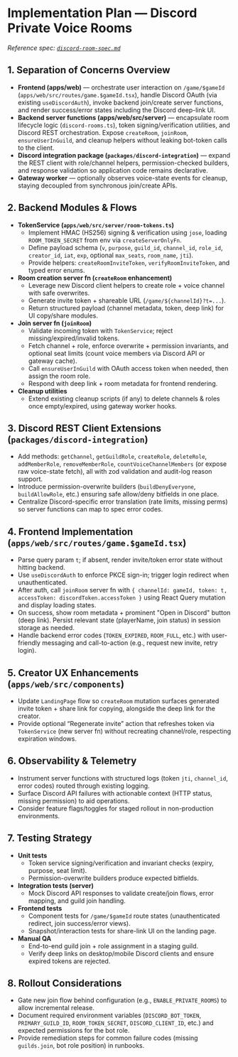 # Implementation Plan — Discord Private Voice Rooms

_Reference spec: [`discord-room-spec.md`](../../discord-room-spec.md)_

## 1. Separation of Concerns Overview
- **Frontend (apps/web)** — orchestrate user interaction on `/game/$gameId` (`apps/web/src/routes/game.$gameId.tsx`), handle Discord OAuth (via existing `useDiscordAuth`), invoke backend join/create server functions, and render success/error states including the Discord deep-link UI.
- **Backend server functions (apps/web/src/server)** — encapsulate room lifecycle logic (`discord-rooms.ts`), token signing/verification utilities, and Discord REST orchestration. Expose `createRoom`, `joinRoom`, `ensureUserInGuild`, and cleanup helpers without leaking bot-token calls to the client.
- **Discord integration package (`packages/discord-integration`)** — expand the REST client with role/channel helpers, permission-checked builders, and response validation so application code remains declarative.
- **Gateway worker** — optionally observes voice-state events for cleanup, staying decoupled from synchronous join/create APIs.

## 2. Backend Modules & Flows
- **TokenService (`apps/web/src/server/room-tokens.ts`)**
  - Implement HMAC (HS256) signing & verification using `jose`, loading `ROOM_TOKEN_SECRET` from env via `createServerOnlyFn`.
  - Define payload schema (`v`, `purpose`, `guild_id`, `channel_id`, `role_id`, `creator_id`, `iat`, `exp`, optional `max_seats`, `room_name`, `jti`).
  - Provide helpers: `createRoomInviteToken`, `verifyRoomInviteToken`, and typed error enums.
- **Room creation server fn (`createRoom` enhancement)**
  - Leverage new Discord client helpers to create role + voice channel with safe overwrites.
  - Generate invite token + shareable URL (`/game/${channelId}?t=...`).
  - Return structured payload (channel metadata, token, deep link) for UI copy/share modules.
- **Join server fn (`joinRoom`)**
  - Validate incoming token with `TokenService`; reject missing/expired/invalid tokens.
  - Fetch channel + role, enforce overwrite + permission invariants, and optional seat limits (count voice members via Discord API or gateway cache).
  - Call `ensureUserInGuild` with OAuth access token when needed, then assign the room role.
  - Respond with deep link + room metadata for frontend rendering.
- **Cleanup utilities**
  - Extend existing cleanup scripts (if any) to delete channels & roles once empty/expired, using gateway worker hooks.

## 3. Discord REST Client Extensions (`packages/discord-integration`)
- Add methods: `getChannel`, `getGuildRole`, `createRole`, `deleteRole`, `addMemberRole`, `removeMemberRole`, `countVoiceChannelMembers` (or expose raw voice-state fetch), all with zod validation and audit-log reason support.
- Introduce permission-overwrite builders (`buildDenyEveryone`, `buildAllowRole`, etc.) ensuring safe allow/deny bitfields in one place.
- Centralize Discord-specific error translation (rate limits, missing perms) so server functions can map to spec error codes.

## 4. Frontend Implementation (`apps/web/src/routes/game.$gameId.tsx`)
- Parse query param `t`; if absent, render invite/token error state without hitting backend.
- Use `useDiscordAuth` to enforce PKCE sign-in; trigger login redirect when unauthenticated.
- After auth, call `joinRoom` server fn with `{ channelId: gameId, token: t, accessToken: discordToken.accessToken }` using React Query mutation and display loading states.
- On success, show room metadata + prominent "Open in Discord" button (deep link). Persist relevant state (playerName, join status) in session storage as needed.
- Handle backend error codes (`TOKEN_EXPIRED`, `ROOM_FULL`, etc.) with user-friendly messaging and call-to-action (e.g., request new invite, retry login).

## 5. Creator UX Enhancements (`apps/web/src/components`)
- Update `LandingPage` flow so `createRoom` mutation surfaces generated invite token + share link for copying, alongside the deep link for the creator.
- Provide optional “Regenerate invite” action that refreshes token via `TokenService` (new server fn) without recreating channel/role, respecting expiration windows.

## 6. Observability & Telemetry
- Instrument server functions with structured logs (token `jti`, `channel_id`, error codes) routed through existing logging.
- Surface Discord API failures with actionable context (HTTP status, missing permission) to aid operations.
- Consider feature flags/toggles for staged rollout in non-production environments.

## 7. Testing Strategy
- **Unit tests**
  - Token service signing/verification and invariant checks (expiry, purpose, seat limit).
  - Permission-overwrite builders produce expected bitfields.
- **Integration tests (server)**
  - Mock Discord API responses to validate create/join flows, error mapping, and guild join handling.
- **Frontend tests**
  - Component tests for `/game/$gameId` route states (unauthenticated redirect, join success/error views).
  - Snapshot/interaction tests for share-link UI on the landing page.
- **Manual QA**
  - End-to-end guild join + role assignment in a staging guild.
  - Verify deep links on desktop/mobile Discord clients and ensure expired tokens are rejected.

## 8. Rollout Considerations
- Gate new join flow behind configuration (e.g., `ENABLE_PRIVATE_ROOMS`) to allow incremental release.
- Document required environment variables (`DISCORD_BOT_TOKEN`, `PRIMARY_GUILD_ID`, `ROOM_TOKEN_SECRET`, `DISCORD_CLIENT_ID`, etc.) and expected permissions for the bot role.
- Provide remediation steps for common failure codes (missing `guilds.join`, bot role position) in runbooks.

